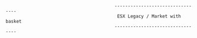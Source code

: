                                              ---------------------------------
                                              ESX Legacy / Market with basket 
                                             ---------------------------------



